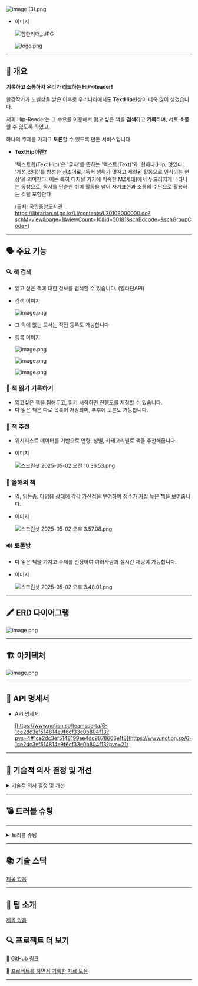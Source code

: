 ![image (3).png](attachment:476bf1b1-e96e-492d-b895-b2d96054dd01:image_(3).png)

- 이미지
    
    ![힙한리더_.JPG](attachment:e5a08792-eed5-4077-9911-712eac0c0272:힙한리더_.jpg)
    
    ![logo.png](attachment:222ba6a5-d9cb-4d91-ac13-cd2a37c322fd:logo.png)
    

---

## 🔹 개요

**기록하고 소통하자 우리가 리드하는 HIP-Reader!**

한강작가가 노벨상을 받은 이후로 우리나라에서도 **TextHip**현상이 더욱 많이 생겼습니다.

저희 Hip-Reader는 그 수요를 이용해서 읽고 싶은 책을 **검색**하고 **기록**하며, 서로 **소통** 할 수 있도록 하였고,

하나의 주제를 가지고 **토론**할 수 있도록 만든 서비스입니다.

- **TextHip이란?**
    
    '텍스트힙(Text Hip)'은 '글자'를 뜻하는 '텍스트(Text)'와 '힙하다(Hip, 멋있다', '개성 있다)'를 합성한 신조어로, ‘독서 행위가 멋지고 세련된 활동으로 인식되는 현상’을 의미한다. 이는 특히 디지털 기기에 익숙한 MZ세대)에서 두드러지게 나타나는 동향으로, 독서를 단순한 취미 활동을 넘어 자기표현과 소통의 수단으로 활용하는 것을 포함한다 
    
    (출처: 국립중앙도서관 https://librarian.nl.go.kr/LI/contents/L30103000000.do?schM=view&page=1&viewCount=10&id=50181&schBdcode=&schGroupCode=)
    

---

## 🗣️ 주요 기능

### 🔍 책 검색

- 읽고 싶은 책에 대한 정보를 검색할 수 있습니다. (알라딘API)
- 검색 이미지
    
    ![image.png](attachment:22fdfbd8-3eea-455f-94a0-2f11bf7321dc:image.png)
    
- 그 외에 없는 도서는 직접 등록도 가능합니다
- 등록 이미지
    
    ![image.png](attachment:0e971c2a-7af9-4781-8597-e39a4d8e753c:image.png)
    
    ![image.png](attachment:dceea10d-ed61-4756-b1bd-06447d3bd4a7:image.png)
    
    ![image.png](attachment:a21dcee2-d239-4105-b087-14fcafc55694:image.png)
    

### 📝 책 읽기 기록하기

- 읽고싶은 책을 찜해두고, 읽기 시작하면 진행도를 저장할 수 있습니다.
- 다 읽은 책은 따로 목록이 저장되며, 추후에 토론도 가능합니다.

### 💓 책 추천

- 위시리스트 데이터를 기반으로 연령, 성별, 카테고리별로 책을 추천해줍니다.
- 이미지
    
    ![스크린샷 2025-05-02 오전 10.36.53.png](attachment:8edb3f58-1995-46bf-904f-a9d3f825f34d:스크린샷_2025-05-02_오전_10.36.53.png)
    

### 🏅 올해의 책

- 찜, 읽는중, 다읽음 상태에 각각 가산점을 부여하여 점수가 가장 높은 책을 보여줍니다.
- 이미지
    
    ![스크린샷 2025-05-02 오후 3.57.08.png](attachment:398aca43-a47f-4141-8aae-9d88dc911354:스크린샷_2025-05-02_오후_3.57.08.png)
    

### 🔊 토론방

- 다 읽은 책을 가지고 주제를 선정하여 여러사람과 실시간 채팅이 가능합니다.
- 이미지
    
    ![스크린샷 2025-05-02 오후 3.48.01.png](attachment:ae4301a7-39ea-4892-979b-9813d331676d:스크린샷_2025-05-02_오후_3.48.01.png)
    

---

## 🖍️  ERD 다이어그램

![image.png](attachment:d162d245-b5c3-47db-86a6-5d5327e65f28:image.png)

---

## 🏗️  아키텍처

![image.png](attachment:24469ce8-4a52-4015-a6b6-819c3729042f:image.png)

---

## 📃 API 명세서

- API 명세서
    
    [https://www.notion.so/teamsparta/6-1ce2dc3ef514814e9f6cf33e0b804f13?pvs=4#1ce2dc3ef5148199ae4dc9878666e1f8](https://www.notion.so/6-1ce2dc3ef514814e9f6cf33e0b804f13?pvs=21)
    

---

## 🔧 기술적 의사 결정 및 개선
<details>
<summary>기술적 의사 결정 및 개선</summary>
<div markdown="1">
[기술적 의사 결정 및 개선](https://www.notion.so/1e62dc3ef51480efbfbde83f4ec948de?pvs=21)

</div>
</details>

---

## 💣  트러블 슈팅

---
<details>
<summary>트러블 슈팅</summary>
<div markdown="1">
[트러블 슈팅](https://www.notion.so/1e72dc3ef5148054b297d776c79f4f04?pvs=21)

</div>
</details>

---

## 📚 기술 스택

[제목 없음](https://www.notion.so/1e62dc3ef514802eaccadecf486da139?pvs=21)

---

## 👥  팀 소개

[제목 없음](https://www.notion.so/1e62dc3ef51480f7b512e01b8dd52c3e?pvs=21)

## 🔍  프로젝트 더 보기

📎 [GitHub 링크](https://github.com/HIPReader/HIPReader)

📎 [프로젝트를 하면서 기록한 자료 모음](https://www.notion.so/5-1ce2dc3ef5148158861be342ae97e7ac?pvs=21)

---
